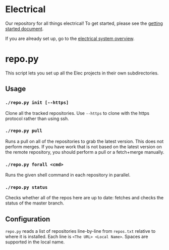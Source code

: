 # Electrical

Our repository for all things electrical! To get started, please see the [getting started document](docs/getting-started/getting-started.md).

If you are already set up, go to the [electrical system overview](docs/getting-started/board-overview.md).

# repo.py

This script lets you set up all the Elec projects in their own subdirectories.

## Usage

### `./repo.py init [--https]`

Clone all the tracked repositories. Use `--https` to clone with the https
protocol rather than using ssh.

### `./repo.py pull`

Runs a pull on all of the repositories to grab the latest version. This does
not perform merges. If you have work that is not based on the latest version on
the remote repository, you should perform a pull or a fetch+merge manually.

### `./repo.py forall <cmd>`

Runs the given shell command in each repository in parallel.

### `./repo.py status`

Checks whether all of the repos here are up to date: fetches and checks the
status of the master branch.

## Configuration

`repo.py` reads a list of repositories line-by-line from `repos.txt` relative
to where it is installed. Each line is `<The URL> <Local Name>`. Spaces are
supported in the local name.

